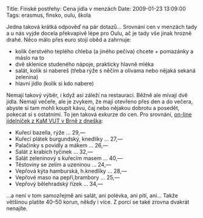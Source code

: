Title: Finské postřehy: Cena jídla v menzách
Date: 2009-01-23 13:09:00
Tags: erasmus, finsko, oulu, škola

Jedna taková krátká odpověď na pár dotazů… Srovnání cen v menzách tady a u nás vyjde docela překvapivě lépe pro Oulu, ač je tady vše jinak hrozně drahé. Něco málo přes euro stojí oběd a zahrnuje:

-   kolik čerstvého teplého chleba (a jiného pečiva) chcete + pomazánky a máslo na to
-   dvě sklenice studeného nápoje, prakticky hlavně mléka
-   salát, kolik si nabereš (třeba rýže s něčím a olivama nebo nějaká sekaná zelenina)
-   hlavní jídlo (kolik si kdo nabere)

Nemají takový výběr, i když asi záleží na restauraci. Běžně ale mívají dvě jídla. Nemají večeře, ale je zvykem, že mají otevřeno přes den a do večera, abyste si tam mohli koupit kávu, čaj nebo nějakou dobrotu a posedět, pokecat si s ostatními. To jen taková exkurze do cen. Pro srovnání, [on-line jídelníček z KaM VUT v Brně z dneška](http://www.kam.vutbr.cz/?p=jide):

-   Kuřecí bazella, rýže … 29,—
-   Kuřecí plátek burgundský, knedlíky … 27,—
-   Palačinky s povidly a mákem … 26,—
-   Salát z krabích tyčinek … 32,—
-   Salát zeleninový s kuřecím masem … 40,—
-   Těstoviny se zelím a uzeninou … 24,—
-   Vepřová kýta hamburská, h.knedlíky … 28,—
-   Vepřové maso na pepři,brambory … 25,—
-   Vepřový bělehradský řízek … 34,—

…a není v tom samozřejmě ani salát, ani polévka, ani pití, ani… Takže většinou platíte 40–50 korun, někdy i více. Z porcí se také zrovna dvakrát nenajíte.